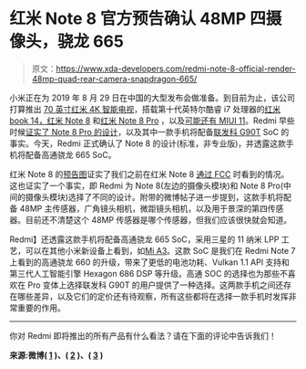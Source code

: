 # 红米 Note 8 官方预告确认 48MP 四摄像头，骁龙 665

> 原文：<https://www.xda-developers.com/redmi-note-8-official-render-48mp-quad-rear-camera-snapdragon-665/>

小米正在为 2019 年 8 月 29 日在中国的大型发布会做准备。到目前为止，该公司打算推出 [70 英寸红米 4K 智能电视](https://www.xda-developers.com/redmi-note-8-series-70-inch-redmi-4k-smart-tv-august-29/)，搭载第十代英特尔酷睿 i7 处理器的[红米 book 14，](https://www.weibo.com/5977021843/I3Pw1dSGN?from=page_1006063021514657_profile&wvr=6&mod=weibotime&type=comment#_rnd1566725172835)[红米 Note 8](https://www.xda-developers.com/xiaomi-redmi-note-8-fcc-quad-cameras/) 和[红米 Note 8 Pro](https://www.xda-developers.com/redmi-note-8-series-70-inch-redmi-4k-smart-tv-august-29/) ，以及[可能还有 MIUI 11](https://www.xda-developers.com/miui-10-china-beta-end-11/)。Redmi 早些时候[证实了 Note 8 Pro 的设计](https://www.xda-developers.com/redmi-note-8-series-70-inch-redmi-4k-smart-tv-august-29/)，以及其中一款手机将配备[联发科 G90T](https://www.xda-developers.com/mediatek-helio-g90-series-hyperengine-game-technology-launched/) SoC 的事实。今天，Redmi 正式确认了 Note 8 的设计(标准，非专业版)，并透露这款手机将配备高通骁龙 665 SoC。

红米 Note 8 的[预告图](https://www.weibo.com/3021514657/I3QHcw0Fr?from=page_1006063021514657_profile&wvr=6&mod=weibotime&type=comment#_rnd1566725203073)证实了我们之前在红米 Note 8 [通过 FCC](https://www.xda-developers.com/xiaomi-redmi-note-8-fcc-quad-cameras/) 时看到的情况。这也证实了一个事实，即 Redmi 为 Note 8(左边的摄像头模块)和 Note 8 Pro(中间的摄像头模块)选择了不同的设计。附带的微博帖子进一步提到，这款手机将配备 48MP 主传感器，广角镜头相机，微距镜头相机，以及用于景深的第四传感器。目前还不清楚这个 48MP 传感器是哪个传感器，但我们应该很快就会知道。

Redmi】还透露这款手机将配备高通骁龙 665 SoC，采用三星的 11 纳米 LPP 工艺，可以在其他小米新设备上看到，如[Mi A3](https://www.xda-developers.com/xiaomi-mi-a3-android-one-india-launch/)。这款 SoC 是我们在 Redmi Note 7 上看到的高通骁龙 660 的升级，带来了更低的电池功耗、Vulkan 1.1 API 支持和第三代人工智能引擎 Hexagon 686 DSP 等升级。高通 SOC 的选择也为那些不喜欢在 Pro 变体上选择联发科 G90T 的用户提供了一种选择。这两款手机之间还存在哪些差异，以及它们的定价还有待观察，所有这些都将在选择一款手机时发挥非常重要的作用。

* * *

你对 Redmi 即将推出的所有产品有什么看法？请在下面的评论中告诉我们！

**来源:微博( [1](https://www.weibo.com/3021514657/I3QHcw0Fr?from=page_1006063021514657_profile&wvr=6&mod=weibotime&type=comment#_rnd1566725203073) )、( [2](https://www.weibo.com/3021514657/I3Pb0qVVG?from=page_1006063021514657_profile&wvr=6&mod=weibotime&type=comment#_rnd1566725214590) )、( [3](https://www.weibo.com/5977021843/I3Pw1dSGN?from=page_1006063021514657_profile&wvr=6&mod=weibotime&type=comment#_rnd1566725172835) )**